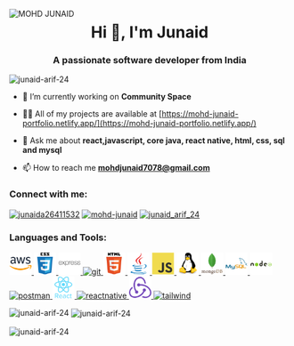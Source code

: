 <p><img align="left" src="https://camo.githubusercontent.com/a5b30f6f651689601bd4ffcbb1ac84caf4b3f71115a7c42a96acaf0957bcabac/68747470733a2f2f676f6469676974616c6c616167656e6369612e636f6d2f77702d636f6e74656e742f75706c6f6164732f323032302f30362f7765622d646576656c6f7065722e676966?username=Mohd Junaid&show_icons=true&locale=en&layout=compact" alt="MOHD JUNAID" /></p
<img align="right" width="300" height="300" src="https://media.tenor.com/2fXbn6Xtt0UAAAAC/software-software-development.gif" alt="main_image" />

### <h1 align="center">Hi 👋, I'm Junaid</h1>
<h3 align="center">A passionate software developer from India</h3>

<p align="left"> <img src="https://komarev.com/ghpvc/?username=junaid-arif-24&label=Profile%20views&color=0e75b6&style=flat" alt="junaid-arif-24" /> </p>

- 🔭 I’m currently working on **Community Space**

- 👨‍💻 All of my projects are available at [https://mohd-junaid-portfolio.netlify.app/](https://mohd-junaid-portfolio.netlify.app/)

- 💬 Ask me about **react,javascript, core java, react native, html, css, sql and mysql**

- 📫 How to reach me **mohdjunaid7078@gmail.com**

<h3 align="left">Connect with me:</h3>
<p align="left">
<a href="https://twitter.com/junaida26411532" target="blank"><img align="center" src="https://raw.githubusercontent.com/rahuldkjain/github-profile-readme-generator/master/src/images/icons/Social/twitter.svg" alt="junaida26411532" height="30" width="40" /></a>
<a href="https://linkedin.com/in/mohd-junaid" target="blank"><img align="center" src="https://raw.githubusercontent.com/rahuldkjain/github-profile-readme-generator/master/src/images/icons/Social/linked-in-alt.svg" alt="mohd-junaid" height="30" width="40" /></a>
<a href="https://instagram.com/junaid_arif_24" target="blank"><img align="center" src="https://raw.githubusercontent.com/rahuldkjain/github-profile-readme-generator/master/src/images/icons/Social/instagram.svg" alt="junaid_arif_24" height="30" width="40" /></a>
</p>

<h3 align="left">Languages and Tools:</h3>
<p align="left"> <a href="https://aws.amazon.com" target="_blank" rel="noreferrer"> <img src="https://raw.githubusercontent.com/devicons/devicon/master/icons/amazonwebservices/amazonwebservices-original-wordmark.svg" alt="aws" width="40" height="40"/> </a> <a href="https://www.w3schools.com/css/" target="_blank" rel="noreferrer"> <img src="https://raw.githubusercontent.com/devicons/devicon/master/icons/css3/css3-original-wordmark.svg" alt="css3" width="40" height="40"/> </a> <a href="https://expressjs.com" target="_blank" rel="noreferrer"> <img src="https://raw.githubusercontent.com/devicons/devicon/master/icons/express/express-original-wordmark.svg" alt="express" width="40" height="40"/> </a> <a href="https://git-scm.com/" target="_blank" rel="noreferrer"> <img src="https://www.vectorlogo.zone/logos/git-scm/git-scm-icon.svg" alt="git" width="40" height="40"/> </a> <a href="https://www.w3.org/html/" target="_blank" rel="noreferrer"> <img src="https://raw.githubusercontent.com/devicons/devicon/master/icons/html5/html5-original-wordmark.svg" alt="html5" width="40" height="40"/> </a> <a href="https://www.java.com" target="_blank" rel="noreferrer"> <img src="https://raw.githubusercontent.com/devicons/devicon/master/icons/java/java-original.svg" alt="java" width="40" height="40"/> </a> <a href="https://developer.mozilla.org/en-US/docs/Web/JavaScript" target="_blank" rel="noreferrer"> <img src="https://raw.githubusercontent.com/devicons/devicon/master/icons/javascript/javascript-original.svg" alt="javascript" width="40" height="40"/> </a> <a href="https://www.linux.org/" target="_blank" rel="noreferrer"> <img src="https://raw.githubusercontent.com/devicons/devicon/master/icons/linux/linux-original.svg" alt="linux" width="40" height="40"/> </a> <a href="https://www.mongodb.com/" target="_blank" rel="noreferrer"> <img src="https://raw.githubusercontent.com/devicons/devicon/master/icons/mongodb/mongodb-original-wordmark.svg" alt="mongodb" width="40" height="40"/> </a> <a href="https://www.mysql.com/" target="_blank" rel="noreferrer"> <img src="https://raw.githubusercontent.com/devicons/devicon/master/icons/mysql/mysql-original-wordmark.svg" alt="mysql" width="40" height="40"/> </a> <a href="https://nodejs.org" target="_blank" rel="noreferrer"> <img src="https://raw.githubusercontent.com/devicons/devicon/master/icons/nodejs/nodejs-original-wordmark.svg" alt="nodejs" width="40" height="40"/> </a> <a href="https://postman.com" target="_blank" rel="noreferrer"> <img src="https://www.vectorlogo.zone/logos/getpostman/getpostman-icon.svg" alt="postman" width="40" height="40"/> </a> <a href="https://reactjs.org/" target="_blank" rel="noreferrer"> <img src="https://raw.githubusercontent.com/devicons/devicon/master/icons/react/react-original-wordmark.svg" alt="react" width="40" height="40"/> </a> <a href="https://reactnative.dev/" target="_blank" rel="noreferrer"> <img src="https://reactnative.dev/img/header_logo.svg" alt="reactnative" width="40" height="40"/> </a> <a href="https://redux.js.org" target="_blank" rel="noreferrer"> <img src="https://raw.githubusercontent.com/devicons/devicon/master/icons/redux/redux-original.svg" alt="redux" width="40" height="40"/> </a> <a href="https://tailwindcss.com/" target="_blank" rel="noreferrer"> <img src="https://www.vectorlogo.zone/logos/tailwindcss/tailwindcss-icon.svg" alt="tailwind" width="40" height="40"/> </a> </p>

<p><img align="left" src="https://github-readme-stats.vercel.app/api/top-langs?username=junaid-arif-24&show_icons=true&locale=en&layout=compact" alt="junaid-arif-24" /></p>

<p>&nbsp;<img align="center" src="https://github-readme-stats.vercel.app/api?username=junaid-arif-24&show_icons=true&locale=en" alt="junaid-arif-24" /></p>

<p><img align="center" src="https://github-readme-streak-stats.herokuapp.com/?user=junaid-arif-24&" alt="junaid-arif-24" /></p>

